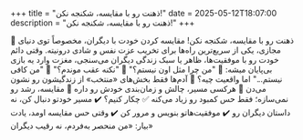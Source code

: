 +++
title = "ذهنت رو با مقایسه، شکنجه نکن!"
date = 2025-05-12T18:07:00
description = "ذهنت رو با مقایسه، شکنجه نکن!"
+++

🔄 ذهنت رو با مقایسه، شکنجه نکن! مقایسه کردن خودت با دیگران، مخصوصاً توی دنیای مجازی، یکی از سریع‌ترین راه‌ها برای تخریب عزت نفس و شادی درونیته. وقتی دائم خودت رو با موفقیت‌ها، ظاهر یا سبک زندگی دیگران می‌سنجی، مغزت وارد یه بازی بی‌پایان میشه: 👤 "من چرا مثل اون نیستم؟" 👤 "نکنه عقب موندم؟" 👤 "من کافی نیستم..." اما واقعیت چیه؟ 🔸 آدم‌ها فقط بخش‌های «منتخب» از زندگیشون رو نشون می‌دن 🔸 هرکسی مسیر، چالش و زمان‌بندی خودش رو داره 🔸 مقایسه، رشد رو نمی‌سازه؛ فقط حس کمبود رو زیاد می‌کنه ✅ چکار کنیم؟ ✔️ مسیر خودتو دنبال کن، نه داستان دیگران رو ✔️ موفقیت‌هاتو بنویس و مرور کن ✔️ وقتی حس مقایسه اومد، یادت بیار: «من منحصر به‌فردم، نه رقیب دیگران»
